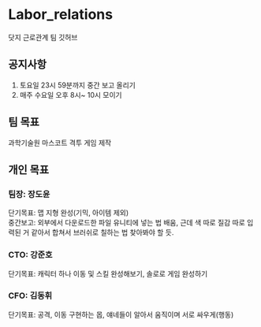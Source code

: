 # Labor_relations
닷지 근로관계 팀 깃허브

## 공지사항
1. 토요일 23시 59분까지 중간 보고 올리기
2. 매주 수요일 오후 8시~ 10시 모이기

## 팀 목표
과학기술원 마스코트 격투 게임 제작

## 개인 목표
### 팀장: 장도윤
단기목표: 맵 지형 완성(기믹, 아이템 제외) \
중간보고: 외부에서 다운로드한 파일 유니티에 넣는 법 배움, 근데 색 따로 질감 따로 입력된 거 같아서 합쳐서 브러쉬로 칠하는 법 찾아봐야 할 듯.
### CTO: 강준호
단기목표: 캐릭터 하나 이동 및 스킬 완성해보기, 솔로로 게임 완성하기
### CFO: 김동휘
단기목표: 공격, 이동 구현하는 몹, 얘네들이 알아서 움직이며 서로 싸우게(행동)

